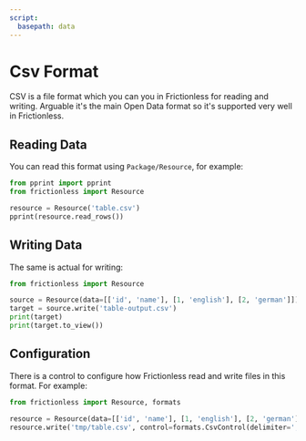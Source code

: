 ```yaml
---
script:
  basepath: data
---
```


# Csv Format

CSV is a file format which you can you in Frictionless for reading and writing. Arguable it's the main Open Data format so it's supported very well in Frictionless.

## Reading Data

You can read this format using `Package/Resource`, for example:

```python script tabs=Python
from pprint import pprint
from frictionless import Resource

resource = Resource('table.csv')
pprint(resource.read_rows())
```

## Writing Data

The same is actual for writing:

```python script tabs=Python
from frictionless import Resource

source = Resource(data=[['id', 'name'], [1, 'english'], [2, 'german']])
target = source.write('table-output.csv')
print(target)
print(target.to_view())
```

## Configuration

There is a control to configure how Frictionless read and write files in this format. For example:

```python script tabs=Python
from frictionless import Resource, formats

resource = Resource(data=[['id', 'name'], [1, 'english'], [2, 'german']])
resource.write('tmp/table.csv', control=formats.CsvControl(delimiter=';'))
```
